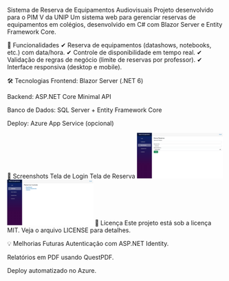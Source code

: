 Sistema de Reserva de Equipamentos Audiovisuais
Projeto desenvolvido para o PIM V da UNIP
Um sistema web para gerenciar reservas de equipamentos em colégios, desenvolvido em C# com Blazor Server e Entity Framework Core.

📌 Funcionalidades
✔ Reserva de equipamentos (datashows, notebooks, etc.) com data/hora.
✔ Controle de disponibilidade em tempo real.
✔ Validação de regras de negócio (limite de reservas por professor).
✔ Interface responsiva (desktop e mobile).

🛠 Tecnologias
Frontend: Blazor Server (.NET 6)

Backend: ASP.NET Core Minimal API

Banco de Dados: SQL Server + Entity Framework Core

Deploy: Azure App Service (opcional)


📸 Screenshots
Tela de Login	Tela de Reserva
<img src="https://github.com/eddy-ribeiro/SistemaReservaEquipamentos/blob/main/TelaNovareserva.png" width="200">	<img src="https://github.com/eddy-ribeiro/SistemaReservaEquipamentos/blob/main/TelaDashboard.png" width="200">
📝 Licença
Este projeto está sob a licença MIT. Veja o arquivo LICENSE para detalhes.

💡 Melhorias Futuras
Autenticação com ASP.NET Identity.

Relatórios em PDF usando QuestPDF.

Deploy automatizado no Azure.
